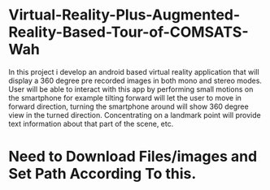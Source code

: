 # Virtual-Reality-Plus-Augmented-Reality-Based-Tour-of-COMSATS-Wah
In this project i develop an android based virtual reality application that will display a 360 degree pre recorded images in both mono and stereo modes. User will be able to interact with this app by performing small motions on the smartphone for example tilting forward will let the user to move in forward direction, turning the smartphone around will show 360 degree view in the turned direction. Concentrating on a landmark point will provide text information about that part of the scene, etc. 
# Need to Download Files/images and Set Path According To this.
